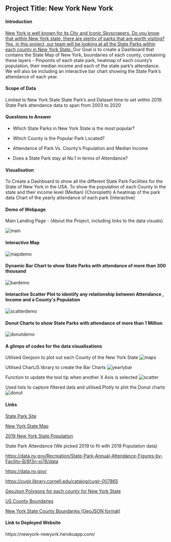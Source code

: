 <h2>Project Title: New York New York</h2>

<h4><b>Introduction</b></h4>
<u>New York is well known for its City and Iconic Skyscrapers. Do you know that within New York state, there are plenty of parks that are worth visiting? Yes, in this project, our team will be looking at all the State Parks within each county in New York State.
</u>
Our Goal is to create a Dashboard that contains the State Map of New York, boundaries of each county,  containing these layers - Pinpoints of each state park, heatmap of each county’s population, their median income and each of the state park’s attendance. We will also be including an interactive bar chart showing the State Park’s attendance of each year. 

<h4><b>Scope of Data</b></h4>
Limited to New York State State Park’s and Dataset time to set within 2019.
State Park attendance data to span from 2003 to 2020

<h4><b>Questions to Answer</b></h4>

- Which State Parks in New York State is the most popular?

- Which County is the Popular Park Located?

- Attendance of Park Vs. County’s Population and Median Income

- Does a State Park stay at No.1 in terms of Attendance?

<h4><b>Visualisation</b></h4>
To Create a Dashboard to show all the different State Park Facilities for the State of New York in the USA.
To show the population of each County in the state and their income level (Median) (Choropleth)
A heatmap of the park data
Chart of the yearly attendance of each park (Interactive)

<h4><b>Demo of Webpage</b></h4>
Main Landing Page - (About the Project, including links to the data visuals)

![main](https://user-images.githubusercontent.com/78995824/126478707-fbbcbe6e-9221-49bc-841c-b04a0e32f2e0.JPG)


<h4><b>Interactive Map</h4></b>

![mapdemo](https://user-images.githubusercontent.com/78995824/126479662-9b12d0e5-63ac-43a1-9fb6-98a238ba94ad.JPG)

<h4><b>Dynamic Bar Chart to show State Parks with attendance of more than 300 thousand</h4></b>

![bardemo](https://user-images.githubusercontent.com/78995824/126479697-579adfeb-91a1-4e5c-98c7-13dcb2fd4803.JPG)

<h4><b>Interactive Scatter Plot to identify any relationship between Attendance , Income and a County's Population</h4></b>

![scatterdemo](https://user-images.githubusercontent.com/78995824/126479704-74627185-a24d-47f8-be58-0adb97c1b1c2.JPG)

<h4><b>Donut Charts to show State Parks with attendance of more than 1 Million</h4></b>

![donutdemo](https://user-images.githubusercontent.com/78995824/126479723-07452500-294b-412c-bb26-0699f0de9ae8.JPG)

<h4><b>A glimps of codes for the data visualisations</h4></b>

Utilised Geojson to plot out each County of the New York State
![maps](https://user-images.githubusercontent.com/78995824/126479807-c1c495d2-9288-4cc6-a611-dabb0cd37dbb.JPG)

Utilised ChartJS library to create the Bar Charts
![yearlybar](https://user-images.githubusercontent.com/78995824/126479935-2115e605-0a3e-4c4c-ac3c-a12827ab0d4d.JPG)

Function to update the tool tip when another X Axis is selected
![scatter](https://user-images.githubusercontent.com/78995824/126480098-df153174-c59b-4917-a572-e36760898a7d.JPG)

Used lists to capture filtered data and utilised Plotly to plot the Donut charts 
![donut](https://user-images.githubusercontent.com/78995824/126480668-a16d2901-17ed-4a65-aef6-0812b0b7de80.JPG)


<h4><b>Links</b></h4>

[State Park Site](http://nysparks.com/parks/142/details.aspx)

[New York State Map](https://www.google.com/maps/search/new+york+state/@42.5326765,-75.8025206,8z) 

[2019 New York State Population](https://www.census.gov/search-results.html?q=population+new+york+state&page=1&stateGeo=none&searchtype=web&cssp=SERP&_charset_=UTF-8)

State Park Attendance (We picked 2019 to fit with 2019 Population data)

https://data.ny.gov/Recreation/State-Park-Annual-Attendance-Figures-by-Facility-B/8f3n-xj78/data

https://data.ny.gov/

https://cugir.library.cornell.edu/catalog/cugir-007865

[GeoJson Polygons for each county for New York State](http://gis.ny.gov/civil-boundaries/)

[US County Boundaries](https://public.opendatasoft.com/explore/dataset/us-county-boundaries/export/?disjunctive.statefp&disjunctive.countyfp&disjunctive.name&disjunctive.namelsad&disjunctive.stusab&disjunctive.state_name&sort=stusab)

[New York State County Boundaries (GeoJSON format)](https://public.opendatasoft.com/explore/dataset/us-county-boundaries/export/?disjunctive.statefp&disjunctive.countyfp&disjunctive.name&disjunctive.namelsad&disjunctive.stusab&disjunctive.state_name&refine.stusab=NY)

 
<h4><b>Link to Deployed Website</h4></b>
https://newyork-newyork.herokuapp.com/
